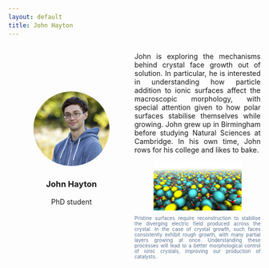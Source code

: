 ```yaml
---
layout: default
title: John Hayton
---
```


<div style="display: grid; grid-template-columns: 1fr 1fr; gap: 0px; align-items: center;">

<div style="text-align: center;">
    <img src="/group/portraits/john.jpg" alt="John Hayton" style="width: 60%; height: auto; border-radius: 50%;" />
    <div style="margin-top: 20px;">
        <h3>John Hayton</h3>
        <p>PhD student</p>
    </div>
</div>

<div>
    <p style="display: flex; align-items: center; text-align: justify;">John is exploring the mechanisms behind crystal face growth out of solution. In particular, he is interested in understanding how particle addition to ionic surfaces affect the macroscopic morphology, with special attention given to how polar surfaces stabilise themselves while growing. John grew up in Birmingham before studying Natural Sciences at Cambridge. In his own time, John rows for his college and likes to bake.</p>
    <img src = "/group/John_research.png" style ="width: 70%; height: auto; display: block; margin: 0 auto;">
    <figcaption style="margin-top: 10px; font-size: 0.7em; color: #577290; text-align: justify">Pristine surfaces require reconstruction to stabilise the diverging electric field produced across the crystal. In the case of crystal growth, such faces consistently exhibit rough growth, with many partial layers growing at once. Understanding these processes will lead to a better morphological control of ionic crystals, improving our production of catalysts.</figcaption>
</div>
